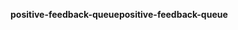 <span data-ttu-id="6c205-101">**positive-feedback-queue**</span><span class="sxs-lookup"><span data-stu-id="6c205-101">**positive-feedback-queue**</span></span>